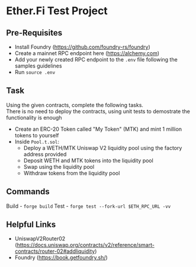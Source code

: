 # Ether.Fi Test Project
## Pre-Requisites

- Install Foundry (https://github.com/foundry-rs/foundry)
- Create a mainnet RPC endpoint here (https://alchemy.com)
- Add your newly created RPC endpoint to the `.env` file following the samples guidelines
- Run `source .env`
## Task

Using the given contracts, complete the following tasks.  
There is no need to deploy the contracts, using unit tests to demostrate the functionality is enough

- Create an ERC-20 Token called "My Token" (MTK) and mint 1 million tokens to yourself
- Inside `Pool.t.sol`:
  - Deploy a WETH/MTK Uniswap V2 liquidity pool using the factory address provided
  - Deposit WETH and MTK tokens into the liquidity pool
  - Swap using the liquidity pool
  - Withdraw tokens from the liquidity pool

## Commands

Build - `forge build`
Test - `forge test --fork-url $ETH_RPC_URL -vv` 

## Helpful Links

- UniswapV2Router02 (https://docs.uniswap.org/contracts/v2/reference/smart-contracts/router-02#addliquidity)
- Foundry (https://book.getfoundry.sh/)

